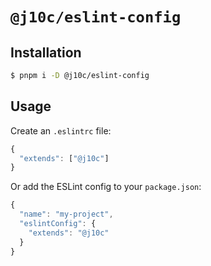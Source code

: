 # `@j10c/eslint-config`

## Installation

```sh
$ pnpm i -D @j10c/eslint-config
```

## Usage

Create an `.eslintrc` file:

```js
{
  "extends": ["@j10c"]
}
```

Or add the ESLint config to your `package.json`:

```js
{
  "name": "my-project",
  "eslintConfig": {
    "extends": "@j10c"
  }
}
```